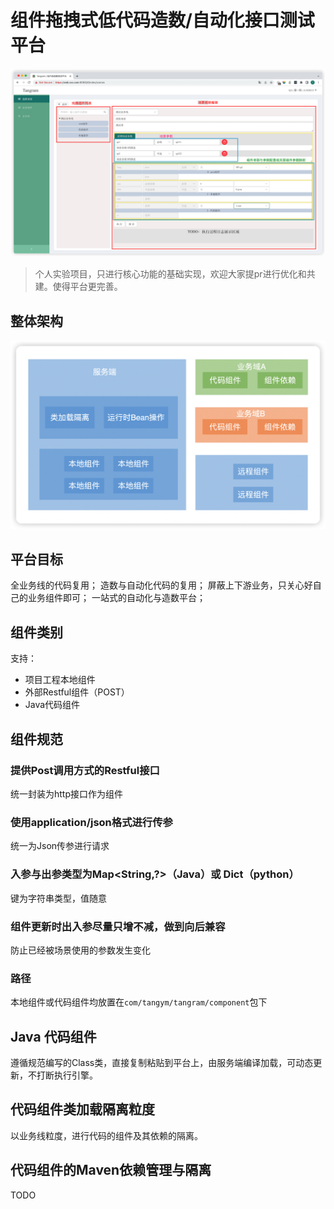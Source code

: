# 组件拖拽式低代码造数/自动化接口测试平台

![screenshot](pic.png)

> 个人实验项目，只进行核心功能的基础实现，欢迎大家提pr进行优化和共建。使得平台更完善。


## 整体架构
![架构](arch.png)

## 平台目标
全业务线的代码复用；
造数与自动化代码的复用；
屏蔽上下游业务，只关心好自己的业务组件即可；
一站式的自动化与造数平台；

## 组件类别
支持：
- 项目工程本地组件
- 外部Restful组件（POST）
- Java代码组件

## 组件规范
### 提供Post调用方式的Restful接口
统一封装为http接口作为组件
### 使用application/json格式进行传参
统一为Json传参进行请求
### 入参与出参类型为Map<String,?>（Java）或 Dict（python）
键为字符串类型，值随意
### 组件更新时出入参尽量只增不减，做到向后兼容
防止已经被场景使用的参数发生变化
### 路径
本地组件或代码组件均放置在`com/tangym/tangram/component`包下

## Java 代码组件
遵循规范编写的Class类，直接复制粘贴到平台上，由服务端编译加载，可动态更新，不打断执行引擎。

## 代码组件类加载隔离粒度
以业务线粒度，进行代码的组件及其依赖的隔离。

## 代码组件的Maven依赖管理与隔离
TODO



